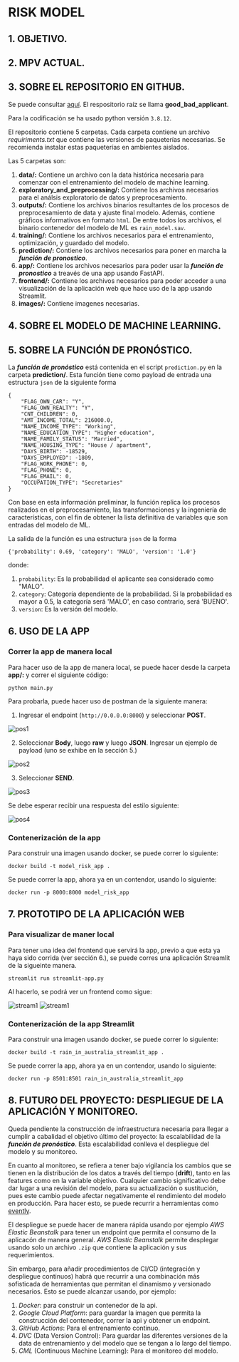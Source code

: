 # __RISK MODEL__

## __1. OBJETIVO.__


## __2. MPV ACTUAL.__


## __3. SOBRE EL REPOSITORIO EN GITHUB.__
Se puede consultar [aquí](https://github.com/miguel-uicab/rain_in_australia). El respositorio raíz se llama __good_bad_applicant__. 

Para la codificación se ha usado python versión `3.8.12`.

El repositorio contiene 5 carpetas. Cada carpeta contiene un archivo *requiriments.txt* que contiene las versiones de paqueterías necesarias. Se recomienda instalar estas paqueterías en ambientes aislados.

Las 5 carpetas son:
1. __data/:__ Contiene un archivo con la data histórica necesaria para comenzar con el entrenamiento del modelo de machine learning.
2. __exploratory_and_preprocessing/:__ Contiene los archivos necesarios para el análsis exploratorio de datos y preprocesamiento.
3. __outputs/:__ Contiene los archivos binarios resultantes de los procesos de preprocesamiento de data y ajuste final modelo. Además, contiene gráficos informativos en formato `html`. De entre todos los archivos, el binario contenedor del modelo de ML es `rain_model.sav`.
4. __training/:__ Contiene los archivos necesarios para el entrenamiento, optimización, y guardado del modelo.
5. __prediction/:__ Contiene los archivos necesarios para poner en marcha la __*función de pronostico*__.
6. __app/:__ Contiene los archivos necesarios para poder usar la __*función de pronostico*__ a treavés de una app usando FastAPI.
7. __frontend/:__ Contiene los archivos necesarios para poder acceder a una visualización de la aplicación web que hace uso de la app usando Streamlit.
8. __images/:__ Contiene imagenes necesarias.


## __4. SOBRE EL MODELO DE MACHINE LEARNING.__


## __5. SOBRE LA FUNCIÓN DE PRONÓSTICO.__
La __*función de pronóstico*__ está contenida en el script `prediction.py` en la carpeta __prediction/__. Esta función tiene como payload de entrada una estructura `json` de la siguiente forma
```
{
    "FLAG_OWN_CAR": "Y",
    "FLAG_OWN_REALTY": "Y",
    "CNT_CHILDREN": 0,
    "AMT_INCOME_TOTAL": 216000.0,
    "NAME_INCOME_TYPE": "Working",
    "NAME_EDUCATION_TYPE": "Higher education",
    "NAME_FAMILY_STATUS": "Married",
    "NAME_HOUSING_TYPE": "House / apartment",
    "DAYS_BIRTH": -18529,
    "DAYS_EMPLOYED": -1809,
    "FLAG_WORK_PHONE": 0,
    "FLAG_PHONE": 0,
    "FLAG_EMAIL": 0,
    "OCCUPATION_TYPE": "Secretaries"
}
```
Con base en esta información preliminar, la función replica los procesos realizados en el preprocesamiento, las transformaciones
y la ingeniería de características, con el fin de obtener la lista definitiva de variables que son entradas del modelo de ML.

La salida de la función es una estructura `json` de la forma 
```
{'probability': 0.69, 'category': 'MALO', 'version': '1.0'}
```
donde:
1. `probability`: Es la probabilidad el aplicante sea considerado como "MALO".
2. `category`: Categoría dependiente de la probabilidad. Si la probabilidad es mayor a 0.5, la categoría será 'MALO', en caso contrario, será 'BUENO'.
3. `version`: Es la versión del modelo.


## __6. USO DE LA APP__

### Correr la app de manera local
Para hacer uso de la app de manera local, se puede hacer desde la carpeta __app/:__ y correr el siguiente código:

```
python main.py
```

Para probarla, puede hacer uso de postman de la siguiente manera:
1. Ingresar el endpoint (`http://0.0.0.0:8000`) y seleccionar __POST__.

![pos1](images/app1.png)

2. Seleccionar __Body__, luego __raw__ y luego __JSON__. Ingresar un ejemplo de payload (uno se exhibe en la sección 5.)

![pos2](images/app2.png)

3. Seleccionar __SEND__.

![pos3](images/app3.png)

Se debe esperar recibir una respuesta del estilo siguiente:

![pos4](images/app4.png)

### Contenerización de la app

Para construir una imagen usando docker, se puede correr lo siguiente:
```
docker build -t model_risk_app .   
```

Se puede correr la app, ahora ya en un contendor, usando lo siguiente:
```
docker run -p 8000:8000 model_risk_app 
```

## __7. PROTOTIPO DE LA APLICACIÓN WEB__

### Para visualizar de maner local
Para tener una idea del frontend que servirá la app, previo a que esta ya haya sido corrida (ver sección 6.), se puede corres una aplicación Streamlit de la sigueinte manera.

```
streamlit run streamlit-app.py
```

Al hacerlo, se podrá ver un frontend como sigue:

![stream1](images/stream1.png)
![stream1](images/stream2.png)

### Contenerización de la app Streamlit

Para construir una imagen usando docker, se puede correr lo siguiente:
```
docker build -t rain_in_australia_streamlit_app . 
```

Se puede correr la app, ahora ya en un contendor, usando lo siguiente:
```
docker run -p 8501:8501 rain_in_australia_streamlit_app
```

## __8. FUTURO DEL PROYECTO: DESPLIEGUE DE LA APLICACIÓN Y MONITOREO.__

Queda pendiente la construcción de infraestructura necesaria para llegar a cumplir a cabalidad el objetivo último del proyecto: la escalabilidad de la __*función de pronóstico*__. Esta escalabilidad conlleva el despliegue del modelo y su monitoreo.

En cuanto al monitoreo, se refiera a tener bajo vigilancia los cambios que se tienen en la distribución de los datos a través del tiempo (__drift__), tanto en las features como en la variable objetivo. Cualquier cambio significativo debe dar lugar a una revisión del modelo, para su actualización o sustitución, pues este cambio puede afectar negativamente el rendimiento del modelo en producción. Para hacer esto, se puede recurrir a herramientas como [evently](https://github.com/evidentlyai/evidently).

El despliegue se puede hacer de manera rápida usando por ejemplo *AWS Elastic Beanstalk* para tener un endpoint que permita el consumo de la aplicacón de manera general. *AWS Elastic Beanstalk* permite desplegar usando solo un archivo `.zip` que contiene la aplicación y sus requerimientos.

Sin embargo, para añadir procedimientos de CI/CD (integración y despliegue  continuos) habrá que recurrir a una combinación más sofisticada de herramientas que permitan el dinamismo y versionado necesarios. Esto se puede alcanzar usando, por ejemplo:
1. *Docker*: para construir un contenedor de la api.
2. *Google Cloud Platform*: para guardar la imagen que permita la construcción del contenedor, correr la api y obtener un endpoint.
3. *GitHub Actions*: Para el entrenamiento continuo.
4. *DVC* (Data Version Control): Para guardar las diferentes versiones de la data de entrenamiento y del modelo que se tengan a lo largo del tiempo.
5. *CML* (Continuous Machine Learning): Para el monitoreo del modelo. 











